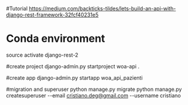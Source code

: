 #Tutorial
https://medium.com/backticks-tildes/lets-build-an-api-with-django-rest-framework-32fcf40231e5

# Conda environment
source activate django-rest-2

#create project
django-admin.py startproject woa-api .

#create app
django-admin.py startapp woa_api_pazienti

#migration and superuser
python manage.py migrate
python manage.py createsuperuser --email cristiano.deg@gmail.com --username cristiano